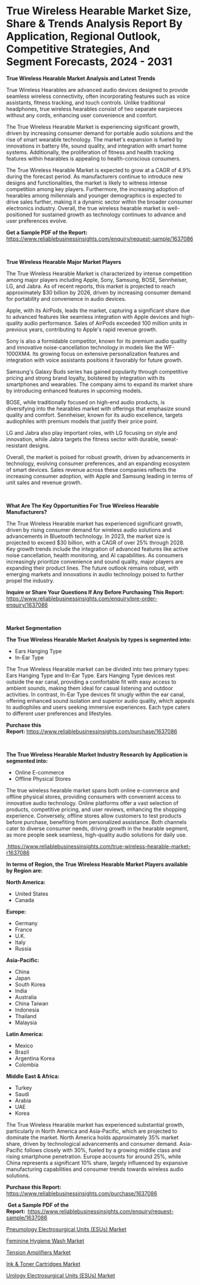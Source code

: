 <p><h1>True Wireless Hearable Market Size, Share & Trends Analysis Report By Application, Regional Outlook, Competitive Strategies, And Segment Forecasts, 2024 - 2031</h1></p><p><strong>True Wireless Hearable Market Analysis and Latest Trends</strong></p>
<p><p>True Wireless Hearables are advanced audio devices designed to provide seamless wireless connectivity, often incorporating features such as voice assistants, fitness tracking, and touch controls. Unlike traditional headphones, true wireless hearables consist of two separate earpieces without any cords, enhancing user convenience and comfort. </p><p>The True Wireless Hearable Market is experiencing significant growth, driven by increasing consumer demand for portable audio solutions and the rise of smart wearable technology. The market's expansion is fueled by innovations in battery life, sound quality, and integration with smart home systems. Additionally, the proliferation of fitness and health tracking features within hearables is appealing to health-conscious consumers.</p><p>The True Wireless Hearable Market is expected to grow at a CAGR of 4.9% during the forecast period. As manufacturers continue to introduce new designs and functionalities, the market is likely to witness intense competition among key players. Furthermore, the increasing adoption of hearables among millennials and younger demographics is expected to drive sales further, making it a dynamic sector within the broader consumer electronics industry. Overall, the true wireless hearable market is well-positioned for sustained growth as technology continues to advance and user preferences evolve.</p></p>
<p><strong>Get a Sample PDF of the Report:&nbsp;</strong> <a href="https://www.reliablebusinessinsights.com/enquiry/request-sample/1637086">https://www.reliablebusinessinsights.com/enquiry/request-sample/1637086</a></p>
<p>&nbsp;</p>
<p><strong>True Wireless Hearable Major Market Players</strong></p>
<p><p>The True Wireless Hearable Market is characterized by intense competition among major players including Apple, Sony, Samsung, BOSE, Sennheiser, LG, and Jabra. As of recent reports, this market is projected to reach approximately $30 billion by 2026, driven by increasing consumer demand for portability and convenience in audio devices.</p><p>Apple, with its AirPods, leads the market, capturing a significant share due to advanced features like seamless integration with Apple devices and high-quality audio performance. Sales of AirPods exceeded 100 million units in previous years, contributing to Apple's rapid revenue growth.</p><p>Sony is also a formidable competitor, known for its premium audio quality and innovative noise-cancellation technology in models like the WF-1000XM4. Its growing focus on extensive personalization features and integration with voice assistants positions it favorably for future growth.</p><p>Samsung's Galaxy Buds series has gained popularity through competitive pricing and strong brand loyalty, bolstered by integration with its smartphones and wearables. The company aims to expand its market share by introducing enhanced features in upcoming models.</p><p>BOSE, while traditionally focused on high-end audio products, is diversifying into the hearables market with offerings that emphasize sound quality and comfort. Sennheiser, known for its audio excellence, targets audiophiles with premium models that justify their price point.</p><p>LG and Jabra also play important roles, with LG focusing on style and innovation, while Jabra targets the fitness sector with durable, sweat-resistant designs.</p><p>Overall, the market is poised for robust growth, driven by advancements in technology, evolving consumer preferences, and an expanding ecosystem of smart devices. Sales revenue across these companies reflects the increasing consumer adoption, with Apple and Samsung leading in terms of unit sales and revenue growth.</p></p>
<p>&nbsp;</p>
<p><strong>What Are The Key Opportunities For True Wireless Hearable Manufacturers?</strong></p>
<p><p>The True Wireless Hearable market has experienced significant growth, driven by rising consumer demand for wireless audio solutions and advancements in Bluetooth technology. In 2023, the market size is projected to exceed $30 billion, with a CAGR of over 25% through 2028. Key growth trends include the integration of advanced features like active noise cancellation, health monitoring, and AI capabilities. As consumers increasingly prioritize convenience and sound quality, major players are expanding their product lines. The future outlook remains robust, with emerging markets and innovations in audio technology poised to further propel the industry.</p></p>
<p><strong>Inquire or Share Your Questions If Any Before Purchasing This Report:</strong> <a href="https://www.reliablebusinessinsights.com/enquiry/pre-order-enquiry/1637086">https://www.reliablebusinessinsights.com/enquiry/pre-order-enquiry/1637086</a></p>
<p>&nbsp;</p>
<p><strong>Market Segmentation</strong></p>
<p><strong>The True Wireless Hearable Market Analysis by types is segmented into:</strong></p>
<p><ul><li>Ears Hanging Type</li><li>In-Ear Type</li></ul></p>
<p><p>The True Wireless Hearable market can be divided into two primary types: Ears Hanging Type and In-Ear Type. Ears Hanging Type devices rest outside the ear canal, providing a comfortable fit with easy access to ambient sounds, making them ideal for casual listening and outdoor activities. In contrast, In-Ear Type devices fit snugly within the ear canal, offering enhanced sound isolation and superior audio quality, which appeals to audiophiles and users seeking immersive experiences. Each type caters to different user preferences and lifestyles.</p></p>
<p><strong>Purchase this Report:&nbsp;</strong><a href="https://www.reliablebusinessinsights.com/purchase/1637086">https://www.reliablebusinessinsights.com/purchase/1637086</a></p>
<p>&nbsp;</p>
<p><strong>The True Wireless Hearable Market Industry Research by Application is segmented into:</strong></p>
<p><ul><li>Online E-commerce</li><li>Offline Physical Stores</li></ul></p>
<p><p>The true wireless hearable market spans both online e-commerce and offline physical stores, providing consumers with convenient access to innovative audio technology. Online platforms offer a vast selection of products, competitive pricing, and user reviews, enhancing the shopping experience. Conversely, offline stores allow customers to test products before purchase, benefiting from personalized assistance. Both channels cater to diverse consumer needs, driving growth in the hearable segment, as more people seek seamless, high-quality audio solutions for daily use.</p></p>
<p><a href="https://www.reliablebusinessinsights.com/true-wireless-hearable-market-r1637086">&nbsp;https://www.reliablebusinessinsights.com/true-wireless-hearable-market-r1637086</a></p>
<p><strong>In terms of Region, the True Wireless Hearable Market Players available by Region are:</strong></p>
<p>
    <p> <strong> North America: </strong>
        <ul>
            <li>United States</li>
            <li>Canada</li>
        </ul>
        </p> 
    <p> <strong> Europe: </strong>
        <ul>
            <li>Germany</li>
            <li>France</li>
            <li>U.K.</li>
            <li>Italy</li>
            <li>Russia</li>
        </ul>
        </p> 
    <p> <strong> Asia-Pacific: </strong>
        <ul>
            <li>China</li>
            <li>Japan</li>
            <li>South Korea</li>
            <li>India</li>
            <li>Australia</li>
            <li>China Taiwan</li>
            <li>Indonesia</li>
            <li>Thailand</li>
            <li>Malaysia</li>
        </ul>
        </p> 
    <p> <strong> Latin America: </strong>
        <ul>
            <li>Mexico</li>
            <li>Brazil</li>
            <li>Argentina Korea</li>
            <li>Colombia</li>
        </ul>
        </p> 
    <p> <strong> Middle East & Africa: </strong>
        <ul>
            <li>Turkey</li>
            <li>Saudi</li>
            <li>Arabia</li>
            <li>UAE</li>
            <li>Korea</li>
        </ul>
    </p>
    </p>
<p><p>The True Wireless Hearable market has experienced substantial growth, particularly in North America and Asia-Pacific, which are projected to dominate the market. North America holds approximately 35% market share, driven by technological advancements and consumer demand. Asia-Pacific follows closely with 30%, fueled by a growing middle class and rising smartphone penetration. Europe accounts for around 25%, while China represents a significant 10% share, largely influenced by expansive manufacturing capabilities and consumer trends towards wireless audio solutions.</p></p>
<p><strong>Purchase this Report: </strong><a href="https://www.reliablebusinessinsights.com/purchase/1637086">https://www.reliablebusinessinsights.com/purchase/1637086</a></p>
<p>&nbsp;<strong>Get a Sample PDF of the Report:&nbsp;&nbsp;</strong><a href="https://www.reliablebusinessinsights.com/enquiry/request-sample/1637086">https://www.reliablebusinessinsights.com/enquiry/request-sample/1637086</a></p>
<p><strong></strong></p>
<p><p><a href="https://medium.com/@runahaque64/global-pneumology-electrosurgical-units-esus-market-trends-and-innovations-a-forward-looking-6941689360a7">Pneumology Electrosurgical Units (ESUs) Market</a></p><p><a href="https://issuu.com/reportprime-2/docs/feminine-hygiene-wash-market-size-2_361814a2f25e79">Feminine Hygiene Wash Market</a></p><p><a href="https://www.linkedin.com/pulse/tension-amplifiers-market-global-share-ranking-overall-sales-eicqc?trackingId=QxrzOtH7RFqigW0OLsg4rg%3D%3D">Tension Amplifiers Market</a></p><p><a href="https://issuu.com/reportprime-2/docs/ink-toner-cartridges-market-size-20_af4600b85ab41f">Ink & Toner Cartridges Market</a></p><p><a href="https://medium.com/@runahaque64/urology-electrosurgical-units-esus-market-size-market-segmentation-market-trends-and-growth-5d9ed2e4e67f">Urology Electrosurgical Units (ESUs) Market</a></p></p>